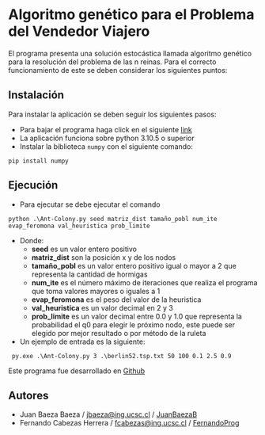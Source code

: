 # Algoritmo genético para el Problema del Vendedor Viajero
El programa presenta una solución estocástica llamada algoritmo genético para la resolución del problema de las n reinas.
Para el correcto funcionamiento de este se deben considerar los siguientes puntos:
## Instalación
Para instalar la aplicación se deben seguir los siguientes pasos:
- Para bajar el programa haga click en el siguiente [link](https://github.com/JuanBaezaB/metaheuristica-trabajo-1/archive/refs/heads/main.zip)
- La aplicación funciona sobre python 3.10.5 o superior
- Instalar la biblioteca ``numpy`` con el siguiente comando:
```
pip install numpy
```
## Ejecución
- Para ejecutar se debe ejecutar el comando 
```
python .\Ant-Colony.py seed matriz_dist tamaño_pobl num_ite evap_feromona val_heuristica prob_limite 
```
- Donde:
  - **seed** es un valor entero positivo
  - **matriz_dist** son la posición x y de los nodos 
  - **tamaño_pobl** es un valor entero positivo igual o mayor a 2 que representa la cantidad de hormigas
  - **num_ite** es el número máximo de iteraciones que realiza el programa que toma valores mayores o iguales a 1
  - **evap_feromona** es el peso del valor de la heuristica
  - **val_heuristica** es un valor decimal en 2 y 3
  - **prob_limite** es un valor decimal entre 0.0 y 1.0 que representa la probabilidad el q0 para elegir le próximo nodo, este puede ser elegido por mejor resultado o por método de la ruleta
- Un ejemplo de entrada es la siguiente:
```
 py.exe .\Ant-Colony.py 3 .\berlin52.tsp.txt 50 100 0.1 2.5 0.9
```

Este programa fue desarrollado en [Github](https://github.com/JuanBaezaB/metaheuristica-trabajo-2)
## Autores
- Juan Baeza Baeza / jbaeza@ing.ucsc.cl / [JuanBaezaB](https://github.com/JuanBaezaB)
- Fernando Cabezas Herrera / fcabezas@ing.ucsc.cl / [FernandoProg](https://github.com/FernandoProg)
